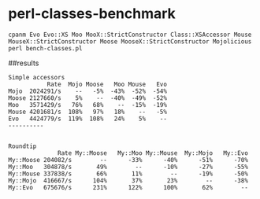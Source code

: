 # perl-classes-benchmark

    cpanm Evo Evo::XS Moo MooX::StrictConstructor Class::XSAccessor Mouse MouseX::StrictConstructor Moose MooseX::StrictConstructor Mojolicious
    perl bench-classes.pl

##results

    Simple accessors
               Rate  Mojo Moose   Moo Mouse   Evo
    Mojo  2024291/s    --   -5%  -43%  -52%  -54%
    Moose 2127660/s    5%    --  -40%  -49%  -52%
    Moo   3571429/s   76%   68%    --  -15%  -19%
    Mouse 4201681/s  108%   97%   18%    --   -5%
    Evo   4424779/s  119%  108%   24%    5%    --
    ----------
  
  
    Roundtip
                  Rate My::Moose   My::Moo My::Mouse  My::Mojo   My::Evo
    My::Moose 204082/s        --      -33%      -40%      -51%      -70%
    My::Moo   304878/s       49%        --      -10%      -27%      -55%
    My::Mouse 337838/s       66%       11%        --      -19%      -50%
    My::Mojo  416667/s      104%       37%       23%        --      -38%
    My::Evo   675676/s      231%      122%      100%       62%        --
